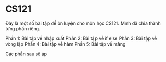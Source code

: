 # CS121
Đây là một số bài tập để ôn luyện cho môn học CS121. Mình đã chia thành từng phần riêng.

Phần 1: Bài tập về nhập xuất
Phần 2: Bài tập về if else
Phần 3: Bài tập về vòng lặp
Phần 4: Bài tập về hàm
Phần 5: Bài tập về mảng

Các phần sau sẽ áp 
